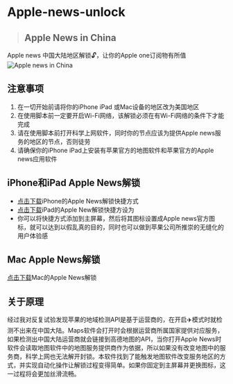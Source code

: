# Apple-news-unlock
> ## Apple News in China
Apple news 中国大陆地区解锁🔓，让你的Apple one订阅物有所值
![Apple news in China](https://media.idownloadblog.com/wp-content/uploads/2022/01/Apple-News-iPhone-Mac-Apple-Watch.jpg)
## 注意事项
1. 在一切开始前请将你的iPhone iPad 或Mac设备的地区改为美国地区
2. 在使用脚本前一定要开启Wi-Fi网络，该解锁必须在有Wi-Fi网络的条件下才能完成
3. 请在使用脚本前打开科学上网软件，同时你的节点应该为提供Apple news服务的地区的节点，否则徒劳
4. 请确保你的iPhone iPad上安装有苹果官方的地图软件和苹果官方的Apple news应用软件
## iPhone和iPad Apple News解锁
- [点击下载](https://www.icloud.com/shortcuts/29cb8fdee87545f4953f61c4aafd7dee)iPhone的Apple News解锁快捷方式
- [点击下载](https://www.icloud.com/shortcuts/d5177ac4b61e4d9f8de08a792643e188)iPad的Apple New解锁快捷方设为
- 你可以将快捷方式添加到主屏幕，然后将其图标设置成Apple news官方图标，就可以达到以假乱真的目的，同时也可以做到苹果公司所推崇的无缝化的用户体验感
## Mac Apple News解锁
[点击下载](https://www.icloud.com/shortcuts/5942afcf23a449ba8039f86598330c29)Mac的Apple News解锁
## 关于原理
经过我对反复试验发现苹果的地域检测API是基于运营商的，在开启✈️模式时就检测不出来在中国大陆。Maps软件会打开时会根据运营商所属国家提供对应服务，如果检测出中国大陆运营商就会链接到高德地图的API，当你打开Apple News时软件会读取地图软件中的地图服务提供商作为依据，所以如果没有改变地图中的服务商，科学上网也无法解开封锁。本软件找到了能触发地图软件改变服务地区的方式，并实现自动化操作让解锁过程变得简单。如果你固定到主屏幕并更换图标，这一过程将会更加丝滑流畅。
